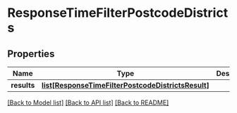 # ResponseTimeFilterPostcodeDistricts

## Properties
Name | Type | Description | Notes
------------ | ------------- | ------------- | -------------
**results** | [**list[ResponseTimeFilterPostcodeDistrictsResult]**](ResponseTimeFilterPostcodeDistrictsResult.md) |  | 

[[Back to Model list]](../README.md#documentation-for-models) [[Back to API list]](../README.md#documentation-for-api-endpoints) [[Back to README]](../README.md)


